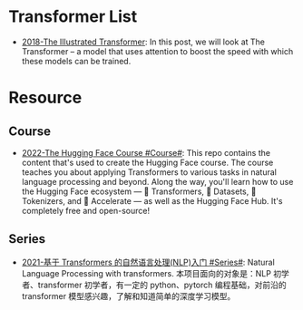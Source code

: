 # Transformer List

- [2018-The Illustrated Transformer](https://jalammar.github.io/illustrated-transformer/): In this post, we will look at The Transformer – a model that uses attention to boost the speed with which these models can be trained.

# Resource

## Course

- [2022-The Hugging Face Course #Course#](https://github.com/huggingface/course): This repo contains the content that's used to create the Hugging Face course. The course teaches you about applying Transformers to various tasks in natural language processing and beyond. Along the way, you'll learn how to use the Hugging Face ecosystem — 🤗 Transformers, 🤗 Datasets, 🤗 Tokenizers, and 🤗 Accelerate — as well as the Hugging Face Hub. It's completely free and open-source!

## Series

- [2021-基于 Transformers 的自然语言处理(NLP)入门 #Series#](https://datawhalechina.github.io/learn-nlp-with-transformers/#/): Natural Language Processing with transformers. 本项目面向的对象是：NLP 初学者、transformer 初学者，有一定的 python、pytorch 编程基础，对前沿的 transformer 模型感兴趣，了解和知道简单的深度学习模型。
